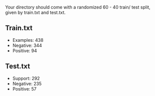 Your directory should come with a randomized 60 - 40 train/ test split, given by train.txt and test.txt.


Train.txt
---------
* Examples: 438
* Negative: 344
* Positive: 94

Test.txt
---------
* Support: 292 
* Negative: 235
* Positive: 57


